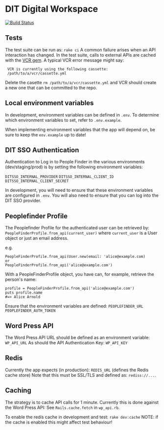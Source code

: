 # DIT Digital Workspace

[![Build Status](https://travis-ci.org/uktrade/digital-workspace.png?branch=master)](https://travis-ci.org/uktrade/digital-workspace)

## Tests
The test suite can be run as:
`rake ci`
A common failure arises when an API interaction has changed. In the test suite, calls to external APIs are cached with the [VCR gem](https://github.com/vcr/vcr).
A typical VCR error message might say:
```
 VCR is currently using the following cassette:
 /path/to/a/vcr/cassette.yml
```
Delete the casette `rm /path/to/a/vcr/cassette.yml` and VCR should create a new one that can be committed to the repo.

## Local environment variables

In development, environment variables can be defined in `.env`. To determine which environment variables to set, refer to `.env.example`.

When implementing environment variables that the app will depend on, be sure to keep the `env.example` up to date!

## DIT SSO Authentication

Authentication to Log in to People Finder in the various environments (dev/staging/prod) is by setting the following environment variables:

`DITSSO_INTERNAL_PROVIDER`
`DITSSO_INTERNAL_CLIENT_ID`
`DITSSO_INTERNAL_CLIENT_SECRET`

In development, you will need to ensure that these environment variables are configured in `.env`. You will also need to ensure that you can log into the DIT SSO provider.

## Peoplefinder Profile
The Peoplefinder Profile for the authenticated user can be retrieved by:
`PeopleFinderProfile.from_api(current_user)` where `current_user` is a User object or just an email address.

e.g.
```
PeopleFinderProfile.from_api(User.new(email: 'alice@example.com)
or
PeopleFinderProfile.from_api('alice@example.com')
```

With a PeopleFinderProfile object, you have can, for example, retrieve the person's name:
```
profile = PeopleFinderProfile.from_api('alice@example.com')
puts profile.name
#=> Alice Arnold
```
Ensure that the environment variables are defined:
`PEOPLEFINDER_URL`
`PEOPLEFINDER_AUTH_TOKEN`

## Word Press API
The Word Press API URL should be defined as an environment variable:
`WP_API_URL`
As should the API Authentication Key:
`WP_API_KEY`

## Redis
Currently the app expects (in production):
`REDIS_URL` (defines the Redis cache store)
Note that this must be SSL/TLS and defined as: `rediss://...`.

## Caching
The strategy is to cache API calls for 1 minute. Currently this is done against the Word Press API:
See `Rails.cache.fetch` in `wp_api.rb`.

To enable the redis cache in development and test:
`rake dev:cache`
NOTE: if the cache is enabled this might affect test behaviour!
